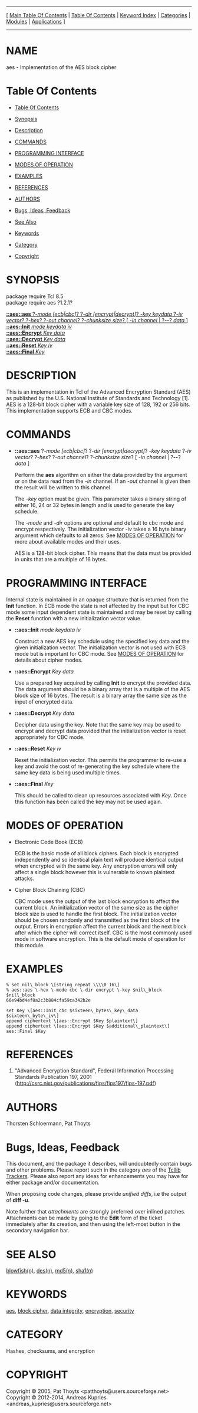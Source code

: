 
[//000000001]: # (aes \- Advanced Encryption Standard \(AES\))
[//000000002]: # (Generated from file 'aes\.man' by tcllib/doctools with format 'markdown')
[//000000003]: # (Copyright &copy; 2005, Pat Thoyts <patthoyts@users\.sourceforge\.net>  
Copyright &copy; 2012\-2014, Andreas Kupries <andreas\_kupries@users\.sourceforge\.net>)
[//000000004]: # (aes\(n\) 1\.2\.1 tcllib "Advanced Encryption Standard \(AES\)")

<hr> [ <a href="../../../../toc.md">Main Table Of Contents</a> &#124; <a
href="../../../toc.md">Table Of Contents</a> &#124; <a
href="../../../../index.md">Keyword Index</a> &#124; <a
href="../../../../toc0.md">Categories</a> &#124; <a
href="../../../../toc1.md">Modules</a> &#124; <a
href="../../../../toc2.md">Applications</a> ] <hr>

# NAME

aes \- Implementation of the AES block cipher

# <a name='toc'></a>Table Of Contents

  - [Table Of Contents](#toc)

  - [Synopsis](#synopsis)

  - [Description](#section1)

  - [COMMANDS](#section2)

  - [PROGRAMMING INTERFACE](#section3)

  - [MODES OF OPERATION](#section4)

  - [EXAMPLES](#section5)

  - [REFERENCES](#section6)

  - [AUTHORS](#section7)

  - [Bugs, Ideas, Feedback](#section8)

  - [See Also](#seealso)

  - [Keywords](#keywords)

  - [Category](#category)

  - [Copyright](#copyright)

# <a name='synopsis'></a>SYNOPSIS

package require Tcl 8\.5  
package require aes ?1\.2\.1?  

[__::aes::aes__ ?*\-mode \[ecb&#124;cbc\]*? ?*\-dir \[encrypt&#124;decrypt\]*? *\-key keydata* ?*\-iv vector*? ?*\-hex*? ?*\-out channel*? ?*\-chunksize size*? \[ *\-in channel* &#124; ?__\-\-__? *data* \]](#1)  
[__::aes::Init__ *mode* *keydata* *iv*](#2)  
[__::aes::Encrypt__ *Key* *data*](#3)  
[__::aes::Decrypt__ *Key* *data*](#4)  
[__::aes::Reset__ *Key* *iv*](#5)  
[__::aes::Final__ *Key*](#6)  

# <a name='description'></a>DESCRIPTION

This is an implementation in Tcl of the Advanced Encryption Standard \(AES\) as
published by the U\.S\. National Institute of Standards and Technology \[1\]\. AES is
a 128\-bit block cipher with a variable key size of 128, 192 or 256 bits\. This
implementation supports ECB and CBC modes\.

# <a name='section2'></a>COMMANDS

  - <a name='1'></a>__::aes::aes__ ?*\-mode \[ecb&#124;cbc\]*? ?*\-dir \[encrypt&#124;decrypt\]*? *\-key keydata* ?*\-iv vector*? ?*\-hex*? ?*\-out channel*? ?*\-chunksize size*? \[ *\-in channel* &#124; ?__\-\-__? *data* \]

    Perform the __aes__ algorithm on either the data provided by the
    argument or on the data read from the *\-in* channel\. If an *\-out*
    channel is given then the result will be written to this channel\.

    The *\-key* option must be given\. This parameter takes a binary string of
    either 16, 24 or 32 bytes in length and is used to generate the key
    schedule\.

    The *\-mode* and *\-dir* options are optional and default to cbc mode and
    encrypt respectively\. The initialization vector *\-iv* takes a 16 byte
    binary argument which defaults to all zeros\. See [MODES OF
    OPERATION](#section4) for more about available modes and their uses\.

    AES is a 128\-bit block cipher\. This means that the data must be provided in
    units that are a multiple of 16 bytes\.

# <a name='section3'></a>PROGRAMMING INTERFACE

Internal state is maintained in an opaque structure that is returned from the
__Init__ function\. In ECB mode the state is not affected by the input but
for CBC mode some input dependent state is maintained and may be reset by
calling the __Reset__ function with a new initialization vector value\.

  - <a name='2'></a>__::aes::Init__ *mode* *keydata* *iv*

    Construct a new AES key schedule using the specified key data and the given
    initialization vector\. The initialization vector is not used with ECB mode
    but is important for CBC mode\. See [MODES OF OPERATION](#section4) for
    details about cipher modes\.

  - <a name='3'></a>__::aes::Encrypt__ *Key* *data*

    Use a prepared key acquired by calling __Init__ to encrypt the provided
    data\. The data argument should be a binary array that is a multiple of the
    AES block size of 16 bytes\. The result is a binary array the same size as
    the input of encrypted data\.

  - <a name='4'></a>__::aes::Decrypt__ *Key* *data*

    Decipher data using the key\. Note that the same key may be used to encrypt
    and decrypt data provided that the initialization vector is reset
    appropriately for CBC mode\.

  - <a name='5'></a>__::aes::Reset__ *Key* *iv*

    Reset the initialization vector\. This permits the programmer to re\-use a key
    and avoid the cost of re\-generating the key schedule where the same key data
    is being used multiple times\.

  - <a name='6'></a>__::aes::Final__ *Key*

    This should be called to clean up resources associated with *Key*\. Once
    this function has been called the key may not be used again\.

# <a name='section4'></a>MODES OF OPERATION

  - Electronic Code Book \(ECB\)

    ECB is the basic mode of all block ciphers\. Each block is encrypted
    independently and so identical plain text will produce identical output when
    encrypted with the same key\. Any encryption errors will only affect a single
    block however this is vulnerable to known plaintext attacks\.

  - Cipher Block Chaining \(CBC\)

    CBC mode uses the output of the last block encryption to affect the current
    block\. An initialization vector of the same size as the cipher block size is
    used to handle the first block\. The initialization vector should be chosen
    randomly and transmitted as the first block of the output\. Errors in
    encryption affect the current block and the next block after which the
    cipher will correct itself\. CBC is the most commonly used mode in software
    encryption\. This is the default mode of operation for this module\.

# <a name='section5'></a>EXAMPLES

    % set nil\_block \[string repeat \\\\0 16\]
    % aes::aes \-hex \-mode cbc \-dir encrypt \-key $nil\_block $nil\_block
    66e94bd4ef8a2c3b884cfa59ca342b2e

    set Key \[aes::Init cbc $sixteen\_bytes\_key\_data $sixteen\_byte\_iv\]
    append ciphertext \[aes::Encrypt $Key $plaintext\]
    append ciphertext \[aes::Encrypt $Key $additional\_plaintext\]
    aes::Final $Key

# <a name='section6'></a>REFERENCES

  1. "Advanced Encryption Standard", Federal Information Processing Standards
     Publication 197, 2001
     \([http://csrc\.nist\.gov/publications/fips/fips197/fips\-197\.pdf](http://csrc\.nist\.gov/publications/fips/fips197/fips\-197\.pdf)\)

# <a name='section7'></a>AUTHORS

Thorsten Schloermann, Pat Thoyts

# <a name='section8'></a>Bugs, Ideas, Feedback

This document, and the package it describes, will undoubtedly contain bugs and
other problems\. Please report such in the category *aes* of the [Tcllib
Trackers](http://core\.tcl\.tk/tcllib/reportlist)\. Please also report any ideas
for enhancements you may have for either package and/or documentation\.

When proposing code changes, please provide *unified diffs*, i\.e the output of
__diff \-u__\.

Note further that *attachments* are strongly preferred over inlined patches\.
Attachments can be made by going to the __Edit__ form of the ticket
immediately after its creation, and then using the left\-most button in the
secondary navigation bar\.

# <a name='seealso'></a>SEE ALSO

[blowfish\(n\)](\.\./blowfish/blowfish\.md), [des\(n\)](\.\./des/des\.md),
[md5\(n\)](\.\./md5/md5\.md), [sha1\(n\)](\.\./sha1/sha1\.md)

# <a name='keywords'></a>KEYWORDS

[aes](\.\./\.\./\.\./\.\./index\.md\#aes), [block
cipher](\.\./\.\./\.\./\.\./index\.md\#block\_cipher), [data
integrity](\.\./\.\./\.\./\.\./index\.md\#data\_integrity),
[encryption](\.\./\.\./\.\./\.\./index\.md\#encryption),
[security](\.\./\.\./\.\./\.\./index\.md\#security)

# <a name='category'></a>CATEGORY

Hashes, checksums, and encryption

# <a name='copyright'></a>COPYRIGHT

Copyright &copy; 2005, Pat Thoyts <patthoyts@users\.sourceforge\.net>  
Copyright &copy; 2012\-2014, Andreas Kupries <andreas\_kupries@users\.sourceforge\.net>
